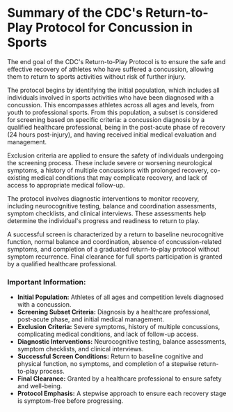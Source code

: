 # Summary of the CDC's Return-to-Play Protocol for Concussion in Sports

The end goal of the CDC's Return-to-Play Protocol is to ensure the safe and effective recovery of athletes who have suffered a concussion, allowing them to return to sports activities without risk of further injury.

The protocol begins by identifying the initial population, which includes all individuals involved in sports activities who have been diagnosed with a concussion. This encompasses athletes across all ages and levels, from youth to professional sports. From this population, a subset is considered for screening based on specific criteria: a concussion diagnosis by a qualified healthcare professional, being in the post-acute phase of recovery (24 hours post-injury), and having received initial medical evaluation and management.

Exclusion criteria are applied to ensure the safety of individuals undergoing the screening process. These include severe or worsening neurological symptoms, a history of multiple concussions with prolonged recovery, co-existing medical conditions that may complicate recovery, and lack of access to appropriate medical follow-up.

The protocol involves diagnostic interventions to monitor recovery, including neurocognitive testing, balance and coordination assessments, symptom checklists, and clinical interviews. These assessments help determine the individual's progress and readiness to return to play.

A successful screen is characterized by a return to baseline neurocognitive function, normal balance and coordination, absence of concussion-related symptoms, and completion of a graduated return-to-play protocol without symptom recurrence. Final clearance for full sports participation is granted by a qualified healthcare professional.

### Important Information:
- **Initial Population:** Athletes of all ages and competition levels diagnosed with a concussion.
- **Screening Subset Criteria:** Diagnosis by a healthcare professional, post-acute phase, and initial medical management.
- **Exclusion Criteria:** Severe symptoms, history of multiple concussions, complicating medical conditions, and lack of follow-up access.
- **Diagnostic Interventions:** Neurocognitive testing, balance assessments, symptom checklists, and clinical interviews.
- **Successful Screen Conditions:** Return to baseline cognitive and physical function, no symptoms, and completion of a stepwise return-to-play process.
- **Final Clearance:** Granted by a healthcare professional to ensure safety and well-being.
- **Protocol Emphasis:** A stepwise approach to ensure each recovery stage is symptom-free before progressing.